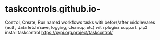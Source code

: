 # taskcontrols.github.io-
Control, Create, Run named workflows tasks with before/after middlewares (auth, data fetch/save, logging, cleanup, etc) with plugins support: pip3 install taskcontrol https://pypi.org/project/taskcontrol/

